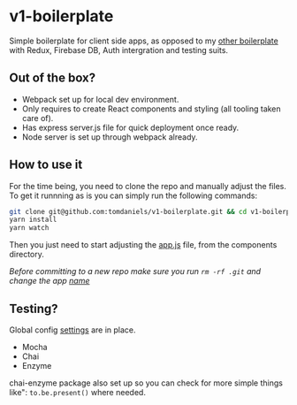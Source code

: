 # v1-boilerplate

Simple boilerplate for client side apps, as opposed to my [other boilerplate](https://github.com/tomdaniels/boiler-plate) with Redux, Firebase DB, Auth intergration and testing suits.

## Out of the box?

- Webpack set up for local dev environment.
- Only requires to create React components and styling (all tooling taken care of).
- Has express server.js file for quick deployment once ready.
- Node server is set up through webpack already.

## How to use it

For the time being, you need to clone the repo and manually adjust the files. To get it runnning as is you can simply run the following commands:
```bash
git clone git@github.com:tomdaniels/v1-boilerplate.git && cd v1-boilerplate
yarn install
yarn watch
```

Then you just need to start adjusting the [app.js](https://github.com/tomdaniels/v1-boilerplate/blob/master/src/components/app.js) file, from the components directory.

_Before committing to a new repo make sure you run `rm -rf .git` and change the app [name](https://github.com/tomdaniels/v1-boilerplate/blob/master/package.json#L2)_

## Testing?

Global config [settings](https://github.com/tomdaniels/v1-boilerplate/blob/master/test/globals.js) are in place.

- Mocha
- Chai
- Enzyme

chai-enzyme package also set up so you can check for more simple things like":
`to.be.present()` where needed. 
